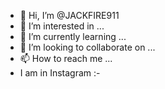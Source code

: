 - 👋 Hi, I’m @JACKFIRE911
- 👀 I’m interested in ...
- 🌱 I’m currently learning ...
- 💞️ I’m looking to collaborate on ...
- 📫 How to reach me ...
-    I am in Instagram :- 
<!---https://instagram.com/jackfire911?igshid=YmMyMTA2M2Y=
JACKFIRE911/JACKFIRE911 is a ✨ special ✨ repository because its `README.md` (this file) appears on your GitHub profile.
You can click the Preview link to take a look at your changes.
--->
